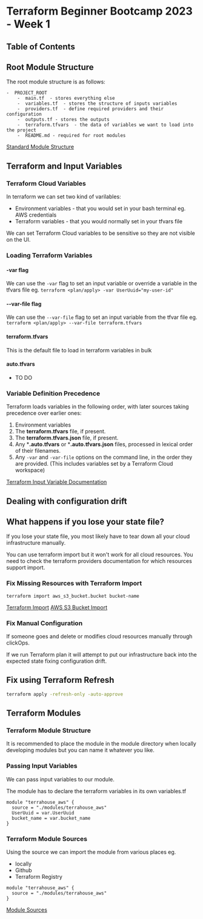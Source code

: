 # Terraform Beginner Bootcamp 2023 - Week 1

## Table of Contents

## Root Module Structure 

The root module structure is as follows:
```
-  PROJECT_ROOT
    -  main.tf  - stores everything else
    -  variables.tf  - stores the structure of inputs variables
    -  providers.tf  - define required providers and their configuration
    -  outputs.tf - stores the outputs
    -  terraform.tfvars  - the data of variables we want to load into the project
    -  README.md - required for root modules
```

[Standard Module Structure](https://developer.hashicorp.com/terraform/language/modules/develop/structure)

## Terraform and Input Variables


### Terraform Cloud Variables

In terraform we can set two kind of varilables:

-   Environment variables - that you would set in your bash terminal eg. AWS credentials 
-   Terraform variables - that you would normally set in your tfvars file

We can set Terraform Cloud variables to be sensitive so they are not visible on the UI.

### Loading Terraform Variables

#### -var flag
We can use the `-var` flag to set an input variable or override a variable in the tfvars file eg. `terraform <plan/apply> -var UserUuid="my-user-id"`

#### --var-file flag
We can use the `--var-file` flag to set an input variable from the tfvar file eg. `terraform <plan/apply> --var-file terraform.tfvars`

#### terraform.tfvars

This is the default file to load in terraform variables in bulk

#### auto.tfvars

- TO DO

### Variable Definition Precedence

Terraform loads variables in the following order, with later sources taking precedence over earlier ones:

1.  Environment variables
2.  The **terraform.tfvars** file, if present.
3.  The **terraform.tfvars.json** file, if present.
4.  Any ***.auto.tfvars** or ***.auto.tfvars.json** files, processed in lexical order of their filenames.
4.  Any `-var` and `-var-file` options on the command line, in the order they are provided. (This includes variables set by a Terraform Cloud workspace)


[Terraform Input Variable Documentation](https://developer.hashicorp.com/terraform/language/values/variables)


## Dealing with configuration drift

## What happens if you lose your state file?

If you lose your state file, you most likely have to tear down all your cloud infrastructure manually. 

You can use terraform import but it won't work for all cloud resources. You need to check the terraform providers documentation for which resources support import. 

### Fix Missing Resources with Terraform Import

`terraform import aws_s3_bucket.bucket bucket-name`

[Terraform Import](https://developer.hashicorp.com/terraform/cli/import)
[AWS S3 Bucket Import](https://registry.terraform.io/providers/hashicorp/aws/latest/docs/resources/s3_bucket#import)

### Fix Manual Configuration

If someone goes and delete or modifies cloud resources manually through clickOps. 

If we run Terraform plan it will attempt to put our infrastructure back into the expected state fixing configuration drift. 

## Fix using Terraform Refresh


```sh
terraform apply -refresh-only -auto-approve
```

## Terraform Modules

### Terraform Module Structure

It is recommended to place the module in the module directory when locally developing modules but you can name it whatever you like. 


### Passing Input Variables

We can pass input variables to our module.

The module has to declare the terraform variables in its own variables.tf 

```
module "terrahouse_aws" {
  source = "./modules/terrahouse_aws"
  UserUuid = var.UserUuid
  bucket_name = var.bucket_name
}
```

### Terraform Module Sources

Using the source we can import the module from various places eg.

-   locally
-   Github
-   Terraform Registry


```
module "terrahouse_aws" {
  source = "./modules/terrahouse_aws"
}
```

[Module Sources](https://developer.hashicorp.com/terraform/language/modules/sources)

